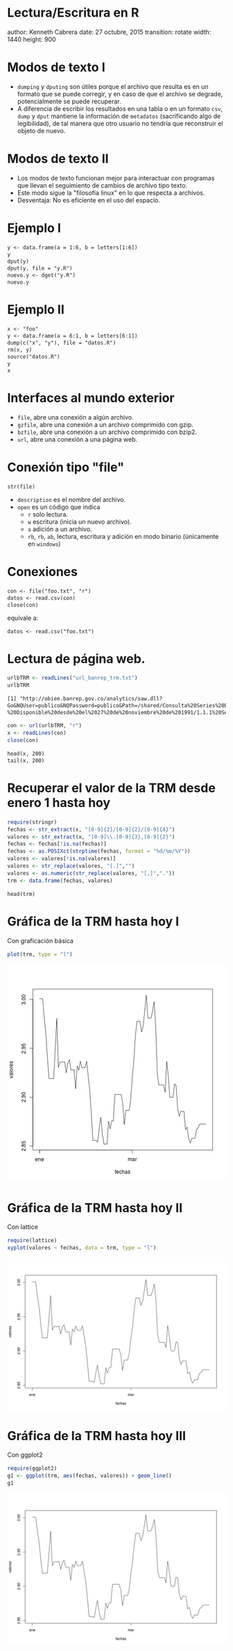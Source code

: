 Lectura/Escritura en R
========================================================
author: Kenneth Cabrera
date: 27 octubre, 2015
transition: rotate
width: 1440
height: 900



Modos de texto I
========================================================
- `dumping` y `dputing` son útiles porque el archivo que resulta es en
   un formato que se puede corregir, y en caso de que el archivo se
   degrade, potencialmente se puede recuperar.
- A diferencia de escribir los resultados en una tabla o en un formato
  `csv`, `dump` y `dput` mantiene la información de `metadatos` 
  (sacrificando algo de legibilidad), de tal manera que otro usuario no 
  tendría que reconstruir el objeto de nuevo.

Modos de texto II
========================================================
- Los modos de texto funcionan mejor para interactuar con programas que
  llevan el seguimiento de cambios de archivo tipo texto.
- Este modo sigue la "filosofía linux" en lo que respecta a archivos.
- Desventaja: No es eficiente en el uso del espacio.

Ejemplo I
========================================================
```
y <- data.frame(a = 1:6, b = letters[1:6])
y
dput(y)
dput(y, file = "y.R")
nuevo.y <- dget("y.R")
nuevo.y
```

Ejemplo II
========================================================
```
x <- "foo"
y <- data.frame(a = 6:1, b = letters[6:1])
dump(c("x", "y"), file = "datos.R")
rm(x, y)
source("datos.R")
y
x
```

Interfaces al mundo exterior
========================================================
- `file`, abre una conexión a algún archivo.
- `gzfile`, abre una conexión a un archivo comprimido con gzip.
- `bzfile`, abre una conexión a un archivo comprimido con bzip2.
- `url`, abre una conexión a una página web.

Conexión tipo "file"
========================================================
```
str(file)
```
- `description` es el nombre del archivo.
- `open` es un código que indica
   * `r` solo lectura.
   * `w` escritura (inicia un nuevo archivo).
   * `a` adición a un archivo.
   * `rb`, `rb`, `ab`, lectura, escritura y adición en modo binario
     (únicamente en `windows`)
     
Conexiones
========================================================
```
con <- file("foo.txt", "r")
datos <- read.csv(con)
close(con)
```

equivale a:
```
datos <- read.csv("foo.txt")
```

Lectura de página web.
========================================================

```r
urlbTRM <- readLines("url_banrep_trm.txt")
urlbTRM
```

```
[1] "http://obiee.banrep.gov.co/analytics/saw.dll?Go&NQUser=publico&NQPassword=publico&Path=/shared/Consulta%20Series%20Estadisticas%20desde%20Excel/1.%20Tasa%20de%20Cambio%20Peso%20Colombiano/1.1%20TRM%20-%20Disponible%20desde%20el%2027%20de%20noviembre%20de%201991/1.1.1%20Serie%20historica&Options=rdf"
```

```r
con <- url(urlbTRM, "r")
x <- readLines(con)
close(con)
```

```
head(x, 200)
tail(x, 200)
```


Recuperar el valor de la TRM desde enero 1 hasta hoy
========================================================

```r
require(stringr)
fechas <- str_extract(x, "[0-9]{2}/[0-9]{2}/[0-9]{4}")
valores <- str_extract(x, "[0-9]\\.[0-9]{3},[0-9]{2}")
fechas <- fechas[!is.na(fechas)]
fechas <- as.POSIXct(strptime(fechas, format = "%d/%m/%Y"))
valores <- valores[!is.na(valores)]
valores <- str_replace(valores, "[.]","")
valores <- as.numeric(str_replace(valores, "[,]","."))
trm <- data.frame(fechas, valores)
```

```
head(trm)
```


Gráfica de la TRM hasta hoy I
========================================================
Con graficación básica

```r
plot(trm, type = "l")
```

![plot of chunk unnamed-chunk-3](02_Lectura_Escritura-figure/unnamed-chunk-3-1.png) 

Gráfica de la TRM hasta hoy II
========================================================
Con lattice

```r
require(lattice)
xyplot(valores ~ fechas, data = trm, type = "l")
```

![plot of chunk unnamed-chunk-4](02_Lectura_Escritura-figure/unnamed-chunk-4-1.png) 

Gráfica de la TRM hasta hoy III
========================================================
Con ggplot2

```r
require(ggplot2)
g1 <- ggplot(trm, aes(fechas, valores)) + geom_line()
g1
```

![plot of chunk unnamed-chunk-5](02_Lectura_Escritura-figure/unnamed-chunk-5-1.png) 


